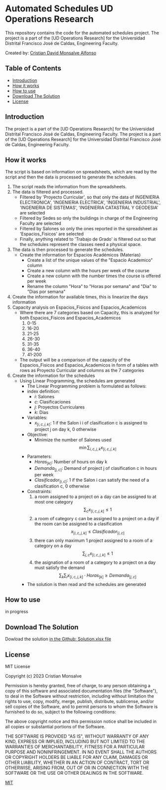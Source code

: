 # Automated Schedules UD Operations Research

This repository contains the code for the automated schedules project. The project is a part of the [UD Operations Research] for the Universidad Distrital Francisco José de Caldas, Engineering Faculty.

Created by: [Cristian David Monsalve Alfonso](https://github.com/CDMonsalveA)

## Table of Contents

- [Introduction](#introduction)
- [How it works](#how-it-works)
- [How to use](#how-to-use)
- [Download The Solution](#download-the-solution)
- [License](#license)

## Introduction

The project is a part of the [UD Operations Research] for the Universidad Distrital Francisco José de Caldas, Engineering Faculty. The project is a part of the [UD Operations Research] for the Universidad Distrital Francisco José de Caldas, Engineering Faculty.

## How it works

The script is based on information on spreadsheets, which are read by the script and then the data is processed to generate the schedules.

1. The script reads the information from the spreadsheets.
2. The data is filtered and processed.
    - Filtered by 'Proyecto Curricular', so that only the data of INGENIERIA ELECTRONICA', 'INGENIERIA ELECTRICA', 'INGENIERIA INDUSTRIAL', 'INGENIERIA DE SISTEMAS', 'INGENIERIA CATASTRAL Y GEODESIA' are selected
    - Filtered by Sedes so only the buildings in charge of the Engineering Faculty are selected
    - Filtered by Salones so only the ones reported in the spreadsheet as 'Espacios_Fisicos' are selected
    - Finally, anything related to 'Trabajo de Grado' is filtered out so that the schedules represent the classes need a physical space.
3. The data is then processed to generate the schedules.
    - Create the information for Espacios Académicos (Materias)
        - Create a list of the unique values of the "Espacio Academico" column
        - Create a new column with the hours per week of the course
        - Create a new column with the number times the course is offered per week
        - Rename the column "Hora" to "Horas por semana" and "Dia" to "Dias por semana"
4. Create the information for available times, this is linearize the days information
5. Capacity analysis on Espacios_Fisicos and Espacios_Academicos
    - Where there are 7 categories based on Capacity, this is analyzed for both Espacios_Fisicos and Espacios_Academicos
        1. 0-15
        2. 16-20
        3. 21-25
        4. 26-30
        5. 31-35
        6. 36-40
        7. 41-200
    - The output will be a comparison of the capacity of the Espacios_Fisicos and Espacios_Academicos in form of a tables with rows as Proyecto Curricular and columns as the 7 categories
6. Create the information for the schedules
    - Using Linear Programming, the schedules are generated
        - The Linear Programming problem is formulated as follows:
        - index definition:
            - $i$: Salones
            - $c$: Clasificaciones
            - $j$: Proyectos Curriculares
            - $k$: Dias
        - Variables:
            - $x_{[i,c,j,k]}$: 1 if the Salon i i of clasification c is assigned to project j on day k, 0 otherwise
        - Objective:
            - Minimize the number of Salones used
            $$\min \sum_{i,c,j,k} x_{[i,c,j,k]}$$
        - Parameters:
            - $Horas_{[k]}$: Number of hours on day k
            - $Demanda_{[j,c]}$: Demand of project j of clasification c in hours per week
            - $Clasificador_{[i,c]}$: 1 if the Salon i can satisfy the need of a clasification c, 0 otherwise
        - Constraints:
            1. a room assigned to a project on a day can be assigned to at most one category
                $$\sum_{c} x_{[i,c,j,k]} \leq 1$$
            2. a room of category c can be assigned to a project on a day if the room can be assigned to a clasification
                $$x_{[i,c,j,k]} \leq Clasificador_{[i,c]}$$
            3. there can only maximum 1 project assigned to a room of a category on a day
                $$\sum_{j,c} x_{[i,c,j,k]} \leq 1$$
            4. the asignation of a room of a category to a project on a day must satisfy the demand
                $$\sum_{k} \sum_{i} x_{[i,c,j,k]} \cdot Horas_{[k]} \geq Demanda_{[j,c]}$$
        - The solution is then read and the schedules are generated

## How to use

in progress

## Download The Solution

Dowload the solution [in the Github: Solution.xlsx file](https://github.com/CDMonsalveA/Automated-Schedules-UD-Operations-Research/raw/master/Solucion.xlsx)

## License

MIT License

Copyright (c) 2023 Cristian Monsalve

Permission is hereby granted, free of charge, to any person obtaining a copy
of this software and associated documentation files (the "Software"), to deal
in the Software without restriction, including without limitation the rights
to use, copy, modify, merge, publish, distribute, sublicense, and/or sell
copies of the Software, and to permit persons to whom the Software is
furnished to do so, subject to the following conditions:

The above copyright notice and this permission notice shall be included in all
copies or substantial portions of the Software.

THE SOFTWARE IS PROVIDED "AS IS", WITHOUT WARRANTY OF ANY KIND, EXPRESS OR
IMPLIED, INCLUDING BUT NOT LIMITED TO THE WARRANTIES OF MERCHANTABILITY,
FITNESS FOR A PARTICULAR PURPOSE AND NONINFRINGEMENT. IN NO EVENT SHALL THE
AUTHORS OR COPYRIGHT HOLDERS BE LIABLE FOR ANY CLAIM, DAMAGES OR OTHER
LIABILITY, WHETHER IN AN ACTION OF CONTRACT, TORT OR OTHERWISE, ARISING FROM,
OUT OF OR IN CONNECTION WITH THE SOFTWARE OR THE USE OR OTHER DEALINGS IN THE
SOFTWARE.

[MIT](https://choosealicense.com/licenses/mit/)
